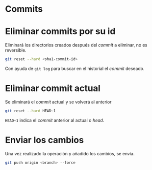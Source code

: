 # Commits

# Eliminar commits por su id

Eliminará los directorios creados después del *commit* a eliminar, no es reversible.

```bash
git reset --hard <sha1-commit-id>
```

Con ayuda  de `git log` para buscar en el historial el *commit* deseado.

# Eliminar commit actual

Se eliminará el *commit* actual y se volverá al anterior

```bash
git reset --hard HEAD~1
```

`HEAD~1` indica el *commit* anterior al actual o *head*.


# Enviar los cambios

Una vez realizado la operación y añadido los cambios, se envía.

```bash
git push origin <branch> --force
```


